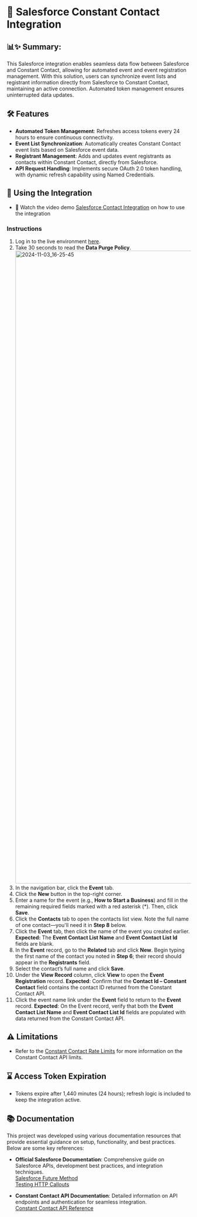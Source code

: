# 📧 Salesforce Constant Contact Integration
## 📊✨ Summary:
This Salesforce integration enables seamless data flow between Salesforce and Constant Contact, allowing for automated event and event registration management. With this solution, users can synchronize event lists and registrant information directly from Salesforce to Constant Contact, maintaining an active connection. Automated token management ensures uninterrupted data updates.

## 🛠️ Features
* **Automated Token Management**: Refreshes access tokens every 24 hours to ensure continuous connectivity.
* **Event List Synchronization**: Automatically creates Constant Contact event lists based on Salesforce event data.
* **Registrant Management**: Adds and updates event registrants as contacts within Constant Contact, directly from Salesforce.
* **API Request Handling**: Implements secure OAuth 2.0 token handling, with dynamic refresh capability using Named Credentials.

## 📝 Using the Integration
* 🎥 Watch the video demo [Salesforce Contact Integration](https://drive.google.com/file/d/1YxndPJ09ljkylPQUS9Y-aLOKvYS4Y1VF/view?usp=sharing) on how to use the integration  
  
### **Instructions**
1. Log in to the live environment [here](https://integration-experts-dev-ed.my.site.com/s/).
2. Take 30 seconds to read the **Data Purge Policy**.<img width="1728" alt="2024-11-03_16-25-45" src="https://github.com/user-attachments/assets/4af61c41-7ea2-4a5b-8ec1-e76724089d49">
3. In the navigation bar, click the **Event** tab.
4. Click the **New** button in the top-right corner.
5. Enter a name for the event (e.g., **How to Start a Business**) and fill in the remaining required fields marked with a red asterisk (*). Then, click **Save**.
6. Click the **Contacts** tab to open the contacts list view. Note the full name of one contact—you'll need it in **Step 8** below.
7. Click the **Event** tab, then click the name of the event you created earlier. **Expected:** The **Event Contact List Name** and **Event Contact List Id** fields are blank.
9. In the **Event** record, go to the **Related** tab and click **New**. Begin typing the first name of the contact you noted in **Step 6**; their record should appear in the **Registrants** field.
11. Select the contact’s full name and click **Save**.
12. Under the **View Record** column, click **View** to open the **Event Registration** record. **Expected**: Confirm that the **Contact Id – Constant Contact** field contains the contact ID returned from the Constant Contact API.
13. Click the event name link under the **Event** field to return to the **Event** record. **Expected**: On the Event record, verify that both the **Event Contact List Name** and **Event Contact List Id** fields are populated with data returned from the Constant Contact API.

## ⚠️ Limitations
* Refer to the [Constant Contact Rate Limits](https://developer.constantcontact.com/api_guide/rate_limits.html#:~:text=You%20can%20use%20your%20API,and%204%20requests%20per%20second.) for more information on the Constant Contact API limits.

## ⌛️ Access Token Expiration
* Tokens expire after 1,440 minutes (24 hours); refresh logic is included to keep the integration active.

## 📚 Documentation
This project was developed using various documentation resources that provide essential guidance on setup, functionality, and best practices. Below are some key references:

- **Official Salesforce Documentation**: Comprehensive guide on Salesforce APIs, development best practices, and integration techniques.  
  [Salesforce Future Method](https://developer.salesforce.com/docs/atlas.en-us.apexcode.meta/apexcode/apex_invoking_future_methods.htm)  
  [Testing HTTP Callouts](https://developer.salesforce.com/docs/atlas.en-us.apexcode.meta/apexcode/apex_classes_restful_http_testing.htm)

- **Constant Contact API Documentation**: Detailed information on API endpoints and authentication for seamless integration.  
  [Constant Contact API Reference](https://v3.developer.constantcontact.com/api_guide/getting_started.html)
